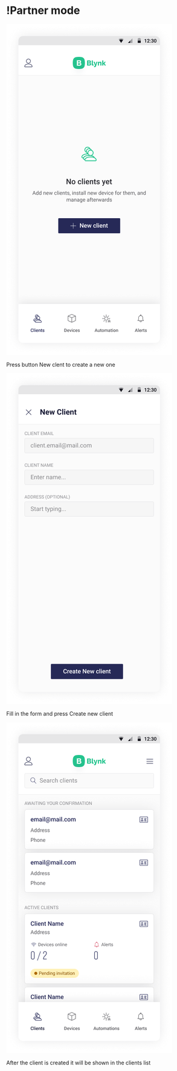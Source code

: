 # !Partner mode

![](../.gitbook/assets/no_clients.png)

Press button New clent to create a new one

![](../.gitbook/assets/create_client.png)

Fill in the form and press Create new client

![](../.gitbook/assets/clients_list.png)

After the client is created it will be shown in the clients list




